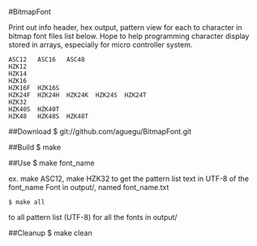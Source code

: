 #BitmapFont

Print out info header, hex output, pattern view for each to character in bitmap font files list below. Hope to help programming character display stored in arrays, especially for micro controller system.

	ASC12	ASC16 	ASC48
	HZK12
	HZK14
	HZK16
	HZK16F 	HZK16S
	HZK24F	HZK24H	HZK24K	HZK24S	HZK24T
	HZK32
	HZK40S	HZK40T
	HZK48	HZK48S	HZK48T

##Download
	$ git://github.com/aguegu/BitmapFont.git

##Build
	$ make 

##Use
	$ make font_name

ex. make ASC12, make HZK32
to get the pattern list text in UTF-8 of the font_name Font in output/, named font_name.txt


	$ make all

to all pattern list (UTF-8) for all the fonts in output/

##Cleanup
	$ make clean

